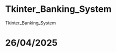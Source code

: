 # Tkinter_Banking_System
Tkinter_Banking_System
<!-- First Name, Middle Initial, Lastname, Age, Birthdate, Sex -->

<!--LaterOn-->
<!-- archipelago, Religion, Province, City, Brgy, Street, House No. -->
<!-- Valid ID, PSA, Brgy Clearance -->


# 26/04/2025
<!-- Test lang yung user data at yung nasa main file na -->
<!-- Need pa expand -->